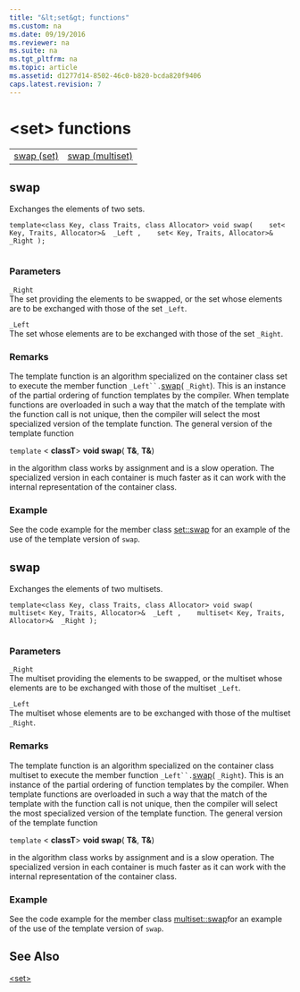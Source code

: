 ```yaml
---
title: "&lt;set&gt; functions"
ms.custom: na
ms.date: 09/19/2016
ms.reviewer: na
ms.suite: na
ms.tgt_pltfrm: na
ms.topic: article
ms.assetid: d1277d14-8502-46c0-b820-bcda820f9406
caps.latest.revision: 7
---
```

# &lt;set&gt; functions
|||  
|-|-|  
|[swap (set)](#swap)|[swap (multiset)](#swap_multiset)|  
  
##  <a name="swap"></a>  swap  
 Exchanges the elements of two sets.  
  
```  
template<class Key, class Traits, class Allocator> void swap(    set< Key, Traits, Allocator>&  _Left ,    set< Key, Traits, Allocator>&  _Right );  
  
```  
  
### Parameters  
 `_Right`  
 The set providing the elements to be swapped, or the set whose elements are to be exchanged with those of the set `_Left`.  
  
 `_Left`  
 The set whose elements are to be exchanged with those of the set `_Right`.  
  
### Remarks  
 The template function is an algorithm specialized on the container class set to execute the member function `_Left``.`[swap](../vs140/set-Class.md#set__swap)( `_Right`). This is an instance of the partial ordering of function templates by the compiler. When template functions are overloaded in such a way that the match of the template with the function call is not unique, then the compiler will select the most specialized version of the template function. The general version of the template function  
  
 `template` < **classT**> **void swap**( **T&**, **T&**)  
  
 in the algorithm class works by assignment and is a slow operation. The specialized version in each container is much faster as it can work with the internal representation of the container class.  
  
### Example  
  See the code example for the member class [set::swap](../vs140/set-Class.md#set__swap) for an example of the use of the template version of `swap`.  
  
##  <a name="swap_multiset"></a>  swap  
 Exchanges the elements of two multisets.  
  
```  
template<class Key, class Traits, class Allocator> void swap(    multiset< Key, Traits, Allocator>&  _Left ,    multiset< Key, Traits, Allocator>&  _Right );  
  
```  
  
### Parameters  
 `_Right`  
 The multiset providing the elements to be swapped, or the multiset whose elements are to be exchanged with those of the multiset `_Left`.  
  
 `_Left`  
 The multiset whose elements are to be exchanged with those of the multiset `_Right`.  
  
### Remarks  
 The template function is an algorithm specialized on the container class multiset to execute the member function `_Left``.`[swap](../vs140/multiset-Class.md#multiset__swap)( `_Right`). This is an instance of the partial ordering of function templates by the compiler. When template functions are overloaded in such a way that the match of the template with the function call is not unique, then the compiler will select the most specialized version of the template function. The general version of the template function  
  
 `template` < **classT**> **void swap**( **T&**, **T&**)  
  
 in the algorithm class works by assignment and is a slow operation. The specialized version in each container is much faster as it can work with the internal representation of the container class.  
  
### Example  
  See the code example for the member class [multiset::swap](../vs140/multiset-Class.md#multiset__swap)for an example of the use of the template version of `swap`.  
  
## See Also  
 [&lt;set&gt;](../vs140/-set-.md)